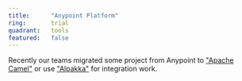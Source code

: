 ```yaml
---
title:      "Anypoint Platform"
ring:       trial
quadrant:   tools
featured:   false
---
```


Recently our teams migrated some project from Anypoint to ["Apache Camel"](/languages-and-frameworks/apache-camel/) or use ["Alpakka"](/languages-and-frameworks/alpakka/) for integration work.